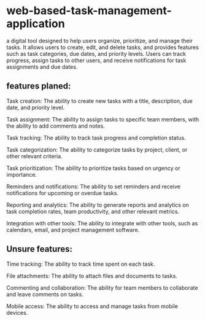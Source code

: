 # web-based-task-management-application
a digital tool designed to help users organize, prioritize, and manage their tasks. It allows users to create, edit, and delete tasks, and provides features such as task categories, due dates, and priority levels. Users can track progress, assign tasks to other users, and receive notifications for task assignments and due dates. 

## features planed:

Task creation: The ability to create new tasks with a title, description, due date, and priority level.

Task assignment: The ability to assign tasks to specific team members, with the ability to add comments and notes.

Task tracking: The ability to track task progress and completion status.

Task categorization: The ability to categorize tasks by project, client, or other relevant criteria.

Task prioritization: The ability to prioritize tasks based on urgency or importance.

Reminders and notifications: The ability to set reminders and receive notifications for upcoming or overdue tasks.

Reporting and analytics: The ability to generate reports and analytics on task completion rates, team productivity, and other relevant metrics.

Integration with other tools: The ability to integrate with other tools, such as calendars, email, and project management software.

## Unsure features:

Time tracking: The ability to track time spent on each task.

File attachments: The ability to attach files and documents to tasks.

Commenting and collaboration: The ability for team members to collaborate and leave comments on tasks.

Mobile access: The ability to access and manage tasks from mobile devices.

